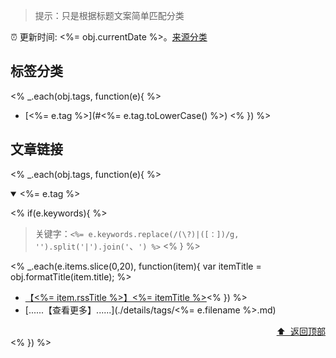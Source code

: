 > 提示：只是根据标题文案简单匹配分类

:alarm_clock: 更新时间: <%= obj.currentDate %>。[来源分类](/README.md)

## 标签分类
<% _.each(obj.tags, function(e){ %>
- [<%= e.tag %>](#<%= e.tag.toLowerCase() %>) <% }) %>

## 文章链接
<% _.each(obj.tags, function(e){ %>
<details open>
<summary id="<%= e.tag.toLowerCase() %>">
 <%= e.tag %>
</summary>
<p></p>

<% if(e.keywords){ %>
> 关键字：`<%= e.keywords.replace(/(\?)|([：])/g, '').split('|').join('`、`') %>`
<% } %>

<% _.each(e.items.slice(0,20), function(item){ var itemTitle = obj.formatTitle(item.title); %>
- [【<%= item.rssTitle %>】<%= itemTitle %>](<%= item.link %>)<% }) %>
- [......【查看更多】......](./details/tags/<%= e.filename %>.md)

<div align="right"><a href="#标签分类">⬆ &nbsp;返回顶部</a></div>
</details>
<% }) %>
